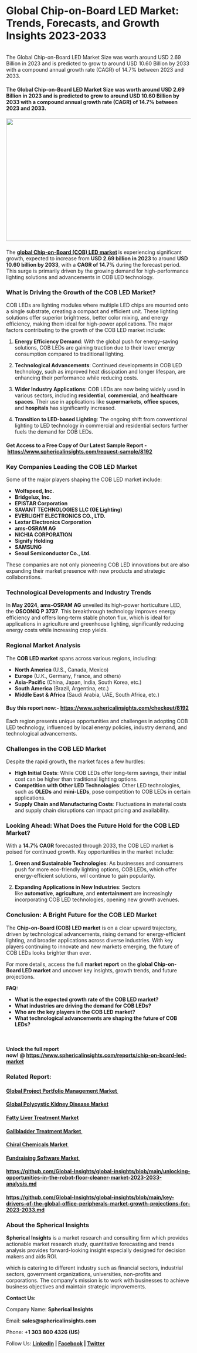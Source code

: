 <div class="wow_read_blog_hdr_img">
<div class="wow_read_blog_hdr_img_innr">
<h1>Global Chip-on-Board LED Market: Trends, Forecasts, and Growth Insights 2023-2033</h1>
</div>
<div class="wow_main_float_head_img"><img src="https://www.vevioz.com/upload/photos/2025/02/eRSpIRVuihZSHQKn6G4p_28_7d63b55b679a771b3194c050dc7f0495_image.jpg" alt="" /></div>
</div>
<div class="read-blog-container">
<div class="read-blog-desc">
<p class="mb-0">The Global Chip-on-Board LED Market Size was worth around USD 2.69 Billion in 2023 and is predicted to grow to around USD 10.60 Billion by 2033 with a compound annual growth rate (CAGR) of 14.7% between 2023 and 2033.</p>
</div>
<div class="read-content">
<h4><strong>The Global Chip-on-Board LED Market Size was worth around USD 2.69 Billion in 2023 and is predicted to grow to around USD 10.60 Billion by 2033 with a compound annual growth rate (CAGR) of 14.7% between 2023 and 2033.</strong></h4>
<h4><img src="https://vipon.s3.amazonaws.com/img/68699641d4b392fa7f431732ca2a138e0111fb1d8de61a.png" alt="" width="573" height="334" /><strong><br /></strong></h4>
<p data-start="108" data-end="471">The&nbsp;<strong><a href="https://www.sphericalinsights.com/reports/chip-on-board-led-market" target="_blank" rel="noopener">global Chip-on-Board (COB) LED market</a>&nbsp;</strong>is experiencing significant growth, expected to increase from&nbsp;<strong data-start="216" data-end="244">USD 2.69 billion in 2023</strong>&nbsp;to around&nbsp;<strong data-start="255" data-end="284">USD 10.60 billion by 2033</strong>, with a&nbsp;<strong data-start="293" data-end="310">CAGR of 14.7%</strong>&nbsp;during the forecast period. This surge is primarily driven by the growing demand for high-performance lighting solutions and advancements in COB LED technology.</p>
<h3 data-start="473" data-end="530"><strong data-start="477" data-end="530">What is Driving the Growth of the COB LED Market?</strong></h3>
<p data-start="532" data-end="881">COB LEDs are lighting modules where multiple LED chips are mounted onto a single substrate, creating a compact and efficient unit. These lighting solutions offer superior brightness, better color mixing, and energy efficiency, making them ideal for high-power applications. The major factors contributing to the growth of the COB LED market include:</p>
<ol data-start="883" data-end="1720">
<li data-start="883" data-end="1067">
<p data-start="886" data-end="1067"><strong data-start="886" data-end="914">Energy Efficiency Demand</strong>: With the global push for energy-saving solutions, COB LEDs are gaining traction due to their lower energy consumption compared to traditional lighting.</p>
</li>
<li data-start="1072" data-end="1261">
<p data-start="1075" data-end="1261"><strong data-start="1075" data-end="1105">Technological Advancements</strong>: Continued developments in COB LED technology, such as improved heat dissipation and longer lifespan, are enhancing their performance while reducing costs.</p>
</li>
<li data-start="1263" data-end="1538">
<p data-start="1266" data-end="1538"><strong data-start="1266" data-end="1297">Wider Industry Applications</strong>: COB LEDs are now being widely used in various sectors, including&nbsp;<strong data-start="1364" data-end="1379">residential</strong>,&nbsp;<strong data-start="1381" data-end="1395">commercial</strong>, and&nbsp;<strong data-start="1401" data-end="1422">healthcare spaces</strong>. Their use in applications like&nbsp;<strong data-start="1455" data-end="1471">supermarkets</strong>,&nbsp;<strong data-start="1473" data-end="1490">office spaces</strong>, and&nbsp;<strong data-start="1496" data-end="1509">hospitals</strong>&nbsp;has significantly increased.</p>
</li>
<li data-start="1540" data-end="1720">
<p data-start="1543" data-end="1720"><strong data-start="1543" data-end="1579">Transition to LED-based Lighting</strong>: The ongoing shift from conventional lighting to LED technology in commercial and residential sectors further fuels the demand for COB LEDs.</p>
</li>
</ol>
<h4><strong>Get Access to a Free Copy of Our Latest Sample Report -&nbsp;<a href="https://www.sphericalinsights.com/request-sample/8192" rel="nofollow">https://www.sphericalinsights.com/request-sample/8192</a></strong></h4>
<h3 data-start="1727" data-end="1775"><strong data-start="1731" data-end="1775">Key Companies Leading the COB LED Market</strong></h3>
<p data-start="1777" data-end="1838">Some of the major players shaping the COB LED market include:</p>
<ul data-start="1840" data-end="2144">
<li data-start="1840" data-end="1861"><strong data-start="1842" data-end="1861">Wolfspeed, Inc.</strong></li>
<li data-start="1862" data-end="1883"><strong data-start="1864" data-end="1883">Bridgelux, Inc.</strong></li>
<li data-start="1884" data-end="1909"><strong data-start="1886" data-end="1909">EPISTAR Corporation</strong></li>
<li data-start="1910" data-end="1953"><strong data-start="1912" data-end="1953">SAVANT TECHNOLOGIES LLC (GE Lighting)</strong></li>
<li data-start="1954" data-end="1991"><strong data-start="1956" data-end="1991">EVERLIGHT ELECTRONICS CO., LTD.</strong></li>
<li data-start="1992" data-end="2028"><strong data-start="1994" data-end="2028">Lextar Electronics Corporation</strong></li>
<li data-start="2029" data-end="2047"><strong data-start="2031" data-end="2047">ams-OSRAM AG</strong></li>
<li data-start="2048" data-end="2072"><strong data-start="2050" data-end="2072">NICHIA CORPORATION</strong></li>
<li data-start="2073" data-end="2094"><strong data-start="2075" data-end="2094">Signify Holding</strong></li>
<li data-start="2095" data-end="2108"><strong data-start="2097" data-end="2108">SAMSUNG</strong></li>
<li data-start="2109" data-end="2144"><strong data-start="2111" data-end="2144">Seoul Semiconductor Co., Ltd.</strong></li>
</ul>
<p data-start="2146" data-end="2298">These companies are not only pioneering COB LED innovations but are also expanding their market presence with new products and strategic collaborations.</p>
<h3 data-start="2305" data-end="2359"><strong data-start="2309" data-end="2359">Technological Developments and Industry Trends</strong></h3>
<p data-start="2361" data-end="2695">In&nbsp;<strong data-start="2364" data-end="2376">May 2024</strong>,&nbsp;<strong data-start="2378" data-end="2394">ams-OSRAM AG</strong>&nbsp;unveiled its high-power horticulture LED, the&nbsp;<strong data-start="2441" data-end="2459">OSCONIQ P 3737</strong>. This breakthrough technology improves energy efficiency and offers long-term stable photon flux, which is ideal for applications in agriculture and greenhouse lighting, significantly reducing energy costs while increasing crop yields.</p>
<h3 data-start="2702" data-end="2734"><strong data-start="2706" data-end="2734">Regional Market Analysis</strong></h3>
<p data-start="2736" data-end="2799">The&nbsp;<strong data-start="2740" data-end="2758">COB LED market</strong>&nbsp;spans across various regions, including:</p>
<ul data-start="2801" data-end="3065">
<li data-start="2801" data-end="2843"><strong data-start="2803" data-end="2820">North America</strong>&nbsp;(U.S., Canada, Mexico)</li>
<li data-start="2844" data-end="2892"><strong data-start="2846" data-end="2856">Europe</strong>&nbsp;(U.K., Germany, France, and others)</li>
<li data-start="2893" data-end="2952"><strong data-start="2895" data-end="2911">Asia-Pacific</strong>&nbsp;(China, Japan, India, South Korea, etc.)</li>
<li data-start="2953" data-end="2998"><strong data-start="2955" data-end="2972">South America</strong>&nbsp;(Brazil, Argentina, etc.)</li>
<li data-start="2999" data-end="3065"><strong data-start="3001" data-end="3025">Middle East &amp; Africa</strong>&nbsp;(Saudi Arabia, UAE, South Africa, etc.)</li>
</ul>
<h4>Buy this report now:-&nbsp;<a href="https://www.sphericalinsights.com/checkout/8192" rel="nofollow">https://www.sphericalinsights.com/checkout/8192</a></h4>
<p data-start="3067" data-end="3241">Each region presents unique opportunities and challenges in adopting COB LED technology, influenced by local energy policies, industry demand, and technological advancements.</p>
<h3 data-start="3248" data-end="3288"><strong data-start="3252" data-end="3288">Challenges in the COB LED Market</strong></h3>
<p data-start="3290" data-end="3347">Despite the rapid growth, the market faces a few hurdles:</p>
<ul data-start="3349" data-end="3785">
<li data-start="3349" data-end="3482"><strong data-start="3351" data-end="3373">High Initial Costs</strong>: While COB LEDs offer long-term savings, their initial cost can be higher than traditional lighting options.</li>
<li data-start="3483" data-end="3644"><strong data-start="3485" data-end="3528">Competition with Other LED Technologies</strong>: Other LED technologies, such as&nbsp;<strong data-start="3562" data-end="3571">OLEDs</strong>&nbsp;and&nbsp;<strong data-start="3576" data-end="3589">mini-LEDs</strong>, pose competition to COB LEDs in certain applications.</li>
<li data-start="3645" data-end="3785"><strong data-start="3647" data-end="3687">Supply Chain and Manufacturing Costs</strong>: Fluctuations in material costs and supply chain disruptions can impact pricing and availability.</li>
</ul>
<h3 data-start="3792" data-end="3864"><strong data-start="3796" data-end="3864">Looking Ahead: What Does the Future Hold for the COB LED Market?</strong></h3>
<p data-start="3866" data-end="4004">With a&nbsp;<strong data-start="3873" data-end="3887">14.7% CAGR</strong>&nbsp;forecasted through 2033, the COB LED market is poised for continued growth. Key opportunities in the market include:</p>
<ol data-start="4006" data-end="4407">
<li data-start="4006" data-end="4205">
<p data-start="4009" data-end="4205"><strong data-start="4009" data-end="4047">Green and Sustainable Technologies</strong>: As businesses and consumers push for more eco-friendly lighting options, COB LEDs, which offer energy-efficient solutions, will continue to gain popularity.</p>
</li>
<li data-start="4210" data-end="4407">
<p data-start="4213" data-end="4407"><strong data-start="4213" data-end="4257">Expanding Applications in New Industries</strong>: Sectors like&nbsp;<strong data-start="4272" data-end="4286">automotive</strong>,&nbsp;<strong data-start="4288" data-end="4303">agriculture</strong>, and&nbsp;<strong data-start="4309" data-end="4326">entertainment</strong>&nbsp;are increasingly incorporating COB LED technologies, opening new growth avenues.</p>
</li>
</ol>
<h3 data-start="4414" data-end="4472"><strong data-start="4418" data-end="4472">Conclusion: A Bright Future for the COB LED Market</strong></h3>
<p data-start="4474" data-end="4795">The&nbsp;<strong data-start="4478" data-end="4512">Chip-on-Board (COB) LED market</strong>&nbsp;is on a clear upward trajectory, driven by technological advancements, rising demand for energy-efficient lighting, and broader applications across diverse industries. With key players continuing to innovate and new markets emerging, the future of COB LEDs looks brighter than ever.</p>
<p data-start="4797" data-end="4956">For more details, access the full&nbsp;<strong data-start="4831" data-end="4848">market report</strong>&nbsp;on the&nbsp;<strong data-start="4856" data-end="4891">global Chip-on-Board LED market</strong>&nbsp;and uncover key insights, growth trends, and future projections.</p>
<p data-start="4964" data-end="4972"><strong data-start="4964" data-end="4972">FAQ:</strong></p>
<ul data-start="4973" data-end="5221">
<li data-start="4973" data-end="5034"><strong data-start="4975" data-end="5034">What is the expected growth rate of the COB LED market?</strong></li>
<li data-start="5035" data-end="5093"><strong data-start="5037" data-end="5093">What industries are driving the demand for COB LEDs?</strong></li>
<li data-start="5094" data-end="5146"><strong data-start="5096" data-end="5146">Who are the key players in the COB LED market?</strong></li>
<li data-start="5147" data-end="5221"><strong data-start="5149" data-end="5220">What technological advancements are shaping the future of COB LEDs?</strong></li>
</ul>
<p>&nbsp;</p>
<h4>Unlock the full report now!&nbsp;@&nbsp;<a href="https://www.sphericalinsights.com/reports/chip-on-board-led-market" rel="nofollow">https://www.sphericalinsights.com/reports/chip-on-board-led-market</a></h4>
<h3><strong>Related Report:</strong></h3>
<h4 class="news-post-title"><a href="https://www.sphericalinsights.com/de/reports/project-portfolio-management-market" target="_blank" rel="noopener">Global Project Portfolio Management Market&nbsp;</a></h4>
<h4 class="news-post-title"><a href="https://www.sphericalinsights.com/de/reports/polycystic-kidney-disease-market" target="_blank" rel="noopener">Global Polycystic Kidney Disease Market</a></h4>
<h4 class="news-post-title"><a href="https://www.sphericalinsights.com/de/reports/fatty-liver-treatment-market" target="_blank" rel="noopener">Fatty Liver Treatment Market</a></h4>
<h4 class="news-post-title"><a href="https://www.sphericalinsights.com/fr/reports/gallbladder-treatment-market" target="_blank" rel="noopener">Gallbladder Treatment Market&nbsp;</a></h4>
<h4 class="news-post-title"><a href="https://www.sphericalinsights.com/fr/reports/chiral-chemicals-market" target="_blank" rel="noopener">Chiral Chemicals Market&nbsp;</a></h4>
<h4 class="news-post-title"><a href="https://www.sphericalinsights.com/fr/reports/fundraising-software-market" target="_blank" rel="noopener">Fundraising Software Market&nbsp;</a></h4>
<h4><a href="https://github.com/Global-Insights/global-insights/blob/main/unlocking-opportunities-in-the-robot-floor-cleaner-market-2023-2033-analysis.md" target="_blank" rel="noopener">https://github.com/Global-Insights/global-insights/blob/main/unlocking-opportunities-in-the-robot-floor-cleaner-market-2023-2033-analysis.md</a></h4>
<h4><a href="https://github.com/Global-Insights/global-insights/blob/main/key-drivers-of-the-global-office-peripherals-market-growth-projections-for-2023-2033.md" target="_blank" rel="noopener">https://github.com/Global-Insights/global-insights/blob/main/key-drivers-of-the-global-office-peripherals-market-growth-projections-for-2023-2033.md</a></h4>
<h3><strong>About the Spherical Insights</strong></h3>
<p><strong>Spherical Insights</strong>&nbsp;is a market research and consulting firm which provides actionable market research study, quantitative forecasting and trends analysis provides forward-looking insight especially designed for decision makers and aids ROI.</p>
<p>which is catering to different industry such as financial sectors, industrial sectors, government organizations, universities, non-profits and corporations. The company's mission is to work with businesses to achieve business objectives and maintain strategic improvements.</p>
<p><strong>Contact Us:</strong></p>
<p>Company Name:&nbsp;<strong>Spherical Insights</strong></p>
<p>Email:&nbsp;<strong>sales@sphericalinsights.com</strong></p>
<p>Phone:&nbsp;<strong>+1 303 800 4326 (US)</strong></p>
<p>Follow Us:&nbsp;<strong><a href="https://www.linkedin.com/company/spherical-insight/" rel="nofollow"><u>LinkedIn</u></a>&nbsp;|&nbsp;<a href="https://www.facebook.com/sphericalinsights22" rel="nofollow"><u>Facebook</u></a>&nbsp;|&nbsp;<a href="https://twitter.com/SInsights_US" rel="nofollow"><u>Twitter</u></a></strong></p>
</div>
</div>
